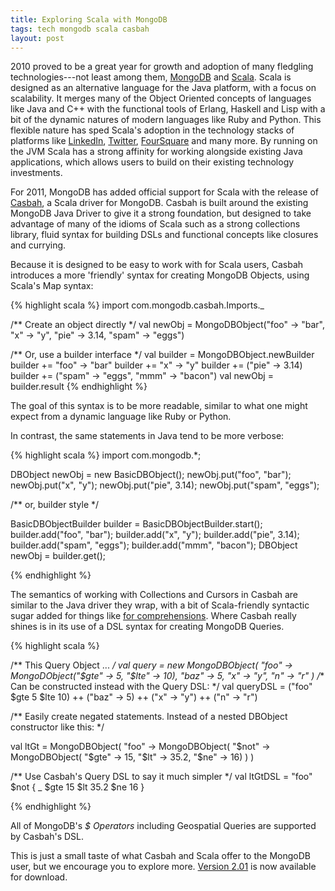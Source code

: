 ```yaml
---
title: Exploring Scala with MongoDB
tags: tech mongodb scala casbah
layout: post
---
```


2010 proved to be a great year for growth and adoption of many fledgling technologies---not least among them, [MongoDB](http://mongodb.org/ "MongoDB") and [Scala](http://scala-lang.org).  Scala is designed as an alternative language for the Java platform, with a focus on scalability. It merges many of the Object Oriented concepts of languages like Java and C++ with the functional tools of Erlang, Haskell and Lisp with a bit of the dynamic natures of modern languages like Ruby and Python.  This flexible nature has sped Scala's adoption in the technology stacks of platforms like [LinkedIn](http://www.scala-lang.org/node/7806), [Twitter](http://www.artima.com/scalazine/articles/twitter_on_scala.html), [FourSquare](http://www.10gen.com/video/misc/foursquare) and many more.  By running on the JVM Scala has a strong affinity for working alongside existing Java applications, which allows users to build on their existing technology investments.

For 2011, MongoDB has added official support for Scala with the release of [Casbah](http://api.mongodb.org/scala/casbah/latest/), a Scala driver for MongoDB.  Casbah is built around the existing MongoDB Java Driver to give it a strong foundation, but designed to take advantage of many of the idioms of Scala such as a strong collections library, fluid syntax for building DSLs and functional concepts like closures and currying.   

Because it is designed to be easy to work with for Scala users, Casbah introduces a more 'friendly' syntax for creating MongoDB Objects, using Scala's Map syntax:


{% highlight scala %} 
import com.mongodb.casbah.Imports._

/** Create an object directly */
val newObj = MongoDBObject("foo" -> "bar",
                           "x" -> "y",
                           "pie" -> 3.14,
                           "spam" -> "eggs")

/** Or, use a builder interface */
val builder = MongoDBObject.newBuilder
builder += "foo" -> "bar"
builder += "x" -> "y"
builder += ("pie" -> 3.14)
builder += ("spam" -> "eggs", "mmm" -> "bacon")
val newObj = builder.result
{% endhighlight %}

The goal of this syntax is to be more readable, similar to what one might expect from a dynamic language like Ruby or Python.  

<!--more-->

In contrast, the same statements in Java tend to be more verbose:

{% highlight scala %}
import com.mongodb.*;

DBObject newObj = new BasicDBObject();
newObj.put("foo", "bar");
newObj.put("x", "y");
newObj.put("pie", 3.14);
newObj.put("spam", "eggs");

/** or, builder style */

BasicDBObjectBuilder builder = BasicDBObjectBuilder.start();
builder.add("foo", "bar");
builder.add("x", "y");
builder.add("pie", 3.14);
builder.add("spam", "eggs");
builder.add("mmm", "bacon");
DBObject newObj = builder.get();

{% endhighlight %}

The semantics of working with Collections and Cursors in Casbah are similar to the Java driver they wrap, with a bit of Scala-friendly syntactic sugar added for things like [for comprehensions](http://www.scala-lang.org/node/111).  Where Casbah really shines is in its use of a DSL syntax for creating MongoDB Queries. 

{% highlight scala %}

/** This Query Object ... */
val query = new MongoDBObject(
                "foo" -> MongoDObject("$gte" -> 5, "$lte" -> 10),
                "baz" -> 5,
                "x" -> "y",
                "n" -> "r"
            )
/** Can be constructed instead with the Query DSL: */
val queryDSL = ("foo" $gte 5 $lte 10) ++ ("baz" -> 5) ++ ("x" -> "y") ++ ("n" -> "r")

/** Easily create negated statements. 
    Instead of a nested DBObject constructor like this: */

val ltGt = MongoDBObject(
            "foo" -> MongoDBObject(
                "$not" -> MongoDBObject(
                    "$gte" -> 15, 
                    "$lt" -> 35.2, 
                    "$ne" -> 16)
                )
            )

/** Use Casbah's Query DSL to say it much simpler */
val ltGtDSL = "foo" $not { _ $gte 15 $lt 35.2 $ne 16 }

{% endhighlight %}

All of MongoDB's *$ Operators* including Geospatial Queries are supported by Casbah's DSL. 

This is just a small taste of what Casbah and Scala offer to the MongoDB user, but we encourage you to explore more.  [Version 2.01](http://api.mongodb.org/scala/casbah/latest/setting_up.html) is now available for download.

